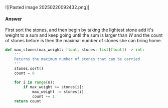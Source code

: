 ![[Pasted image 20250220092432.png]]
#### Answer
First sort the stones, and then begin by taking the lightest stone add it's weight to a sum and keep going until the sum is larger than $W$ and the count of stones before is then the maximal number of stones she can bring home.

```python
def max_stones(max_weight: float, stones: list[float]) -> int:
    '''
    Returns the maximum number of stones that can be carried
    '''
    stones.sort()
    count = 0
    
    for i in range(n):
        if max_weight >= stones[i]:
            max_weight -= stones[i]
            count += 1
    return count
```

